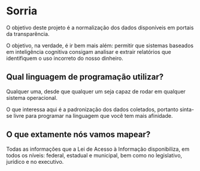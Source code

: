 # Sorria

O objetivo deste projeto é a normalização dos dados disponíveis em portais da transparência.

O objetivo, na verdade, é ir bem mais além: permitir que sistemas baseados em inteligência cognitiva consigam analisar e extrair relatórios que identifiquem o uso incorreto do nosso dinheiro.

## Qual linguagem de programação utilizar?

Qualquer uma, desde que qualquer um seja capaz de rodar em qualquer sistema operacional.

O que interessa aqui é a padronização dos dados coletados, portanto sinta-se livre para programar na linguagem que você tem mais afinidade.

## O que extamente nós vamos mapear?

Todas as informações que a Lei de Acesso à Informação disponibiliza, em todos os níveis: federal, estadual e municipal, bem como no legislativo, jurídico e no executivo.
